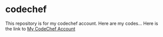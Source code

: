 # codechef
This repository is for my codechef account. Here are my codes...
Here is the link to [My CodeChef Account](https://www.codechef.com/users/mtamoghna)

